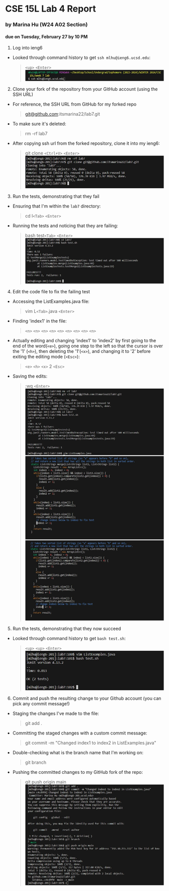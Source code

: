# CSE 15L Lab 4 Report 
### by Marina Hu (W24 A02 Section)
#### due on Tuesday, February 27 by 10 PM

1. Log into ieng6
  - Looked through command history to get `ssh mlhu@ieng6.ucsd.edu`:
    > `<up>` `<Enter>`
![Image](lab_report_four_photos/(1)logging_into_ieng6.JPG)
    
2. Clone your fork of the repository from your GitHub account (using the SSH URL)
  - For reference, the SSH URL from GitHub for my forked repo
    > git@github.com:itsmarina22/lab7.git
  - To make sure it's deleted:
    > rm -rf lab7
  - After copying ssh url from the forked repository, clone it into my ieng6:
    > git clone `<Ctrl+V>` `<Enter>`
![Image](lab_report_four_photos/(2)cloning_forked_repo.JPG)
    
3. Run the tests, demonstrating that they fail
  - Ensuring that I'm within the `lab7` directory:
    > cd l`<Tab>` `<Enter>`
  - Running the tests and noticing that they are failing:
    > bash test`<Tab>` `<Enter>`
![Image](lab_report_four_photos/(3)running_failed_tests.JPG)

4. Edit the code file to fix the failing test
  - Accessing the ListExamples.java file:
    > vim L`<Tab>`.java `<Enter>`
  - Finding 'index1' in the file:
    > `<n>` `<n>` `<n>` `<n>` `<n>` `<n>` `<n>` `<n>` `<n>`
  - Actually editing and changing 'index1' to 'index2' by first going to the end of the word(`<e>`), going one step to the left so that the cursor is over the '1' (`<h>`), then deleting the '1'(`<x>`), and changing it to '2' before exiting the editing mode (`<Esc>`):
    > `<e>` `<h>` `<x>` 2 `<Esc>`
  - Saving the edits:
    > :wq `<Enter>`
![Image](lab_report_four_photos/(4a)step2_3_pre4_combined.JPG)
![Image](lab_report_four_photos/(4b)found_the_spot.JPG)
![Image](lab_report_four_photos/(4c)changed_to_index2.JPG)
  
5. Run the tests, demonstrating that they now succeed
  - Looked through command history to get `bash test.sh`:
    > `<up>` `<up>` `<Enter>`
![Image](lab_report_four_photos/(5)running_tests_success.JPG)

6. Commit and push the resulting change to your Github account (you can pick any commit message!)
  - Staging the changes I've made to the file:
    > git add .
  - Committing the staged changes with a custom commit message:
    > git commit -m "Changed index1 to index2 in ListExamples.java"
  - Double-checking what is the branch name that I'm working on:
    > git branch
  - Pushing the committed changes to my GitHub fork of the repo:
    > git push origin main
![Image](lab_report_four_photos/(6)commit_and_push_changes_to_github.JPG)
    
